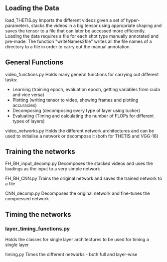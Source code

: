 ## Loading the Data

load_THETIS.py
Imports the different videos given a set of hyper-parameters, stacks the videos in a big tensor using appropriate shaping and saves the tensor to a file that can later be accessed more efficiently. Loading the data requires a file for each shot type manually annotated and pre-made. The function "writeNames2file" writes all the file names of a directory to a file in order to carry out the manual annotation.


## General Functions

video_functions.py
Holds many general functions for carrying out different tasks:
 - Learning (training epoch, evaluation epoch, getting variables from cuda and vice versa)
 - Plotting (writing tensor to video, showing frames and plotting accuracies)
 - Decomposing (decomposing every type of layer using tucker)
 - Evaluating (Timing and calculating the number of FLOPs for different types of layers)


video_networks.py
Holds the different network architectures and can be used to initialise a network or decompose it (both for THETIS and VGG-16)


## Training the networks

FH_BH_input_decomp.py
Decomposes the stacked videos and uses the loadings as the input to a very simple network


FH_BH_CNN.py
Trains the original network and saves the trained network to a file


CNN_decomp.py
Decomposes the original network and fine-tunes the compressed network


## Timing the networks

### layer_timing_functions.py
Holds the classes for single layer architectures to be used for timing a single layer


timing.py
Times the different networks - both full and layer-wise

